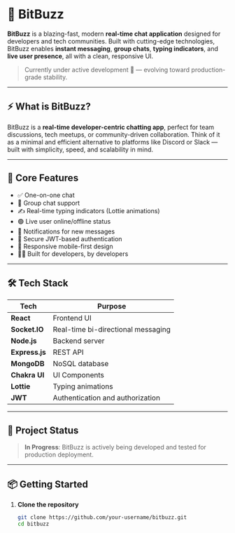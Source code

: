 # 💬 BitBuzz

**BitBuzz** is a blazing-fast, modern **real-time chat application** designed for developers and tech communities. Built with cutting-edge technologies, BitBuzz enables **instant messaging**, **group chats**, **typing indicators**, and **live user presence**, all with a clean, responsive UI.

> Currently under active development 🚀 — evolving toward production-grade stability.

---

## ⚡ What is BitBuzz?

BitBuzz is a **real-time developer-centric chatting app**, perfect for team discussions, tech meetups, or community-driven collaboration. Think of it as a minimal and efficient alternative to platforms like Discord or Slack — built with simplicity, speed, and scalability in mind.

---

## 🔑 Core Features

- ✅ One-on-one chat
- 👥 Group chat support
- ✍️ Real-time typing indicators (Lottie animations)
- 🟢 Live user online/offline status
- 🔔 Notifications for new messages
- 🔐 Secure JWT-based authentication
- 📱 Responsive mobile-first design
- 🧑‍💻 Built for developers, by developers

---

## 🛠️ Tech Stack

| Tech           | Purpose                            |
|----------------|-------------------------------------|
| **React**      | Frontend UI                        |
| **Socket.IO**  | Real-time bi-directional messaging |
| **Node.js**    | Backend server                     |
| **Express.js** | REST API                           |
| **MongoDB**    | NoSQL database                     |
| **Chakra UI**  | UI Components                      |
| **Lottie**     | Typing animations                  |
| **JWT**        | Authentication and authorization   |

---

## 🚧 Project Status

> **In Progress**: BitBuzz is actively being developed and tested for production deployment.

---

## 📦 Getting Started

1. **Clone the repository**
   ```bash
   git clone https://github.com/your-username/bitbuzz.git
   cd bitbuzz

